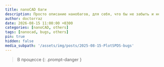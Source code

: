 ```yaml
---
title: nanoCAD баги
description: Просто описание нанобагов, для себя, что бы не забыть и не потерять
author: doctorraz
date: 2026-08-15 11:00:00 +0300
categories: [nanoCAD, others]
tags: [nanocad, bugs, others]
pin: true
hidden: false
media_subpath: '/assets/img/posts/2025-08-15-PlotSPDS-bugs'
---
```


> В процессе
{: .prompt-danger }
 

